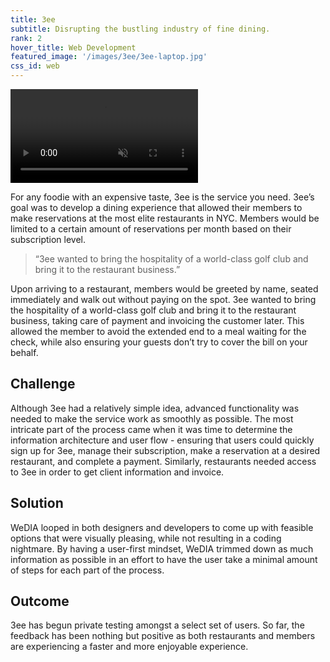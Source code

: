 ```yaml
---
title: 3ee
subtitle: Disrupting the bustling industry of fine dining.
rank: 2
hover_title: Web Development
featured_image: '/images/3ee/3ee-laptop.jpg'
css_id: web
---
```


<video class="full-video" muted autoplay loop>
	<source src="/videos/wino.mp4" type="video/mp4">
</video>


For any foodie with an expensive taste, 3ee is the service you need. 3ee’s goal
was to develop a dining experience that allowed their members to make
reservations at the most elite restaurants in NYC. Members would be limited to
a certain amount of reservations per month based on their subscription level.

> “3ee wanted to bring the hospitality of a world-class golf club and bring it
to the restaurant business.”

Upon arriving to a restaurant, members would be greeted by name, seated
immediately and walk out without paying on the spot. 3ee wanted to bring the
hospitality of a world-class golf club and bring it to the restaurant business,
taking care of payment and invoicing the customer later. This allowed the member
to avoid the extended end to a meal waiting for the check, while also ensuring
your guests don’t try to cover the bill on your behalf.

## Challenge

Although 3ee had a relatively simple idea, advanced functionality was needed to
make the service work as smoothly as possible. The most intricate part of
the process came when it was time to determine the information architecture and
user flow - ensuring that users could quickly sign up for 3ee, manage
their subscription, make a reservation at a desired restaurant, and complete a
payment. Similarly, restaurants needed access to 3ee in order to get client
information and invoice.


## Solution

WeDIA looped in both designers and developers to come up with feasible options
that were visually pleasing, while not resulting in a coding nightmare. By
having a user-first mindset, WeDIA trimmed down as much information as possible
in an effort to have the user take a minimal amount of steps for each part of
the process. 

## Outcome

3ee has begun private testing amongst a select set of users. So far, the
feedback has been nothing but positive as both restaurants and members are
experiencing a faster and more enjoyable experience. 

